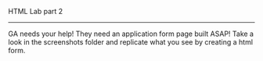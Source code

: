 HTML Lab part 2
<hr>
GA needs your help! They need an application form page built ASAP! Take a look in the screenshots folder and replicate what you see by creating a html form.
